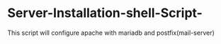 # Server-Installation-shell-Script-
This script will configure apache with mariadb and postfix(mail-server)
